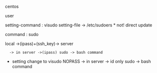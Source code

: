 
centos 

user


setting-command : visudo
setting-file -> /etc/sudoers * not! direct update

  command : sudo



local ->(ipass)+(ssh_key)-> server 

      -> in server ->(ipass) sudo -> bash command

* setting change to visudo NOPASS
      -> in server -> id only sudo -> bash command




